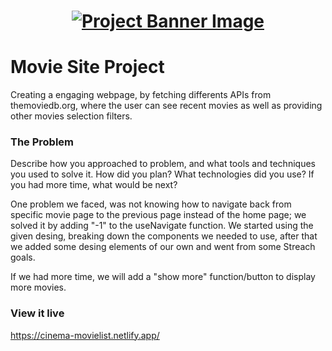 <h1 align="center">
  <a href="">
    <img src="/overview.png" alt="Project Banner Image">
  </a>
</h1>

# Movie Site Project

Creating a engaging webpage, by fetching differents APIs from themoviedb.org, where the user can see recent movies as well as providing other movies selection filters.


### The Problem

Describe how you approached to problem, and what tools and techniques you used to solve it. How did you plan? What technologies did you use? If you had more time, what would be next?

One problem we faced, was not knowing how to navigate back from specific movie page to the previous page instead of the home page; we solved it by adding "-1" to the useNavigate function. 
We started using the given desing, breaking down the components we needed to use, after that we added some desing elements of our own and went from some Streach goals.   

If we had more time, we will add a "show more" function/button to display more movies. 

### View it live

https://cinema-movielist.netlify.app/